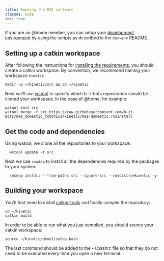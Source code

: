 ```yaml
---
title: Running the MAS software
classes: wide
toc: true
---
```

If you are an @home member, you can setup your [development environment](https://github.com/b-it-bots/dev-env) by using the scripts as described in the `dev-env` README.

## Setting up a catkin workspace

After following the instructions for [installing the requirements](setup/installing-requirements), you should create a catkin workspace. By convention, we recommend naming your workspace `kinetic`

```
mkdir -p ~/kinetic/src && cd ~/kinetic
```

Next we'll use [wstool](http://wiki.ros.org/wstool) to specify which b-it-bots repositories should be cloned your workspace. In the case of @home, for example:

```
wstool init src
wstool merge -t src https://raw.githubusercontent.com/b-it-bots/mas_domestic_robotics/kinetic/mas-domestic.rosinstall
```

## Get the code and dependencies

Using wstool, we clone all the repositories to your workspace:

```
  wstool update -t src
```

Next we use `rosdep` to install all the dependencies required by the packages to your system:

```
  rosdep install --from-paths src --ignore-src --rosdistro=kinetic -y
```


## Building your workspace
You'll first need to install [catkin-tools](https://catkin-tools.readthedocs.io/en/latest/) and finally compile the repository:

```shell
cd ~/kinetic
catkin build
```

In order to be able to run what you just compiled, you should source your catkin workspace:

```shell
source ~/kinetic/devel/setup.bash
```

The last command should be added to the ~/.bashrc file so that they do not need to be executed every time you open a new terminal.
